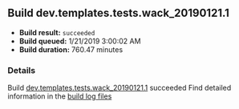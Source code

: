 ## Build dev.templates.tests.wack_20190121.1
- **Build result:** `succeeded`
- **Build queued:** 1/21/2019 3:00:02 AM
- **Build duration:** 760.47 minutes
### Details
Build [dev.templates.tests.wack_20190121.1](https://winappstudio.visualstudio.com/web/build.aspx?pcguid=a4ef43be-68ce-4195-a619-079b4d9834c2&builduri=vstfs%3a%2f%2f%2fBuild%2fBuild%2f26923) succeeded
Find detailed information in the [build log files](https://uwpctdiags.blob.core.windows.net/buildlogs/dev.templates.tests.wack_20190121.1_logs.zip)
